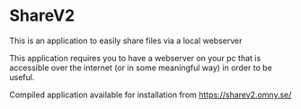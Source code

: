 # ShareV2
This is an application to easily share files via a local webserver

This application requires you to have a webserver on your pc that is accessible over the internet (or in some meaningful way) in order to be useful.

Compiled application available for installation from https://sharev2.omny.se/
